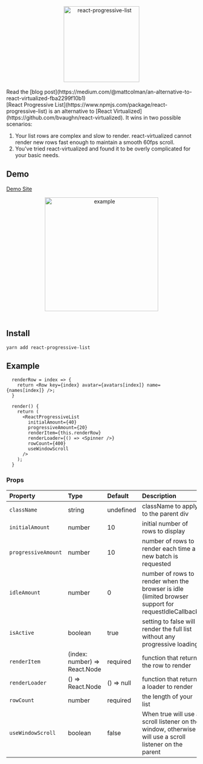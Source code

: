 <div align="center">
    <img alt="react-progressive-list" src="https://raw.githubusercontent.com/mattcolman/react-progressive-list/master/react-progressive-list.jpg" height="200px" />
</div>

<br />
Read the [blog post](https://medium.com/@mattcolman/an-alternative-to-react-virtualized-fba2299f10b1)
<br />
[React Progressive List](https://www.npmjs.com/package/react-progressive-list)
is an alternative to
[React Virtualized](https://github.com/bvaughn/react-virtualized). It wins in
two possible scenarios:

1. Your list rows are complex and slow to render. react-virtualized cannot
   render new rows fast enough to maintain a smooth 60fps scroll.
2. You've tried react-virtualized and found it to be overly complicated for your
   basic needs.

## Demo

[Demo Site](http://mattcolman.com/labs/react-progressive-list)

<div align="center">
    <img alt="example" src="https://raw.githubusercontent.com/mattcolman/react-progressive-list/master/example.gif" height="300px" />
</div>

<br />

## Install

`yarn add react-progressive-list`

## Example

```
  renderRow = index => {
    return <Row key={index} avatar={avatars[index]} name={names[index]} />;
  }

  render() {
    return (
      <ReactProgressiveList
        initialAmount={40}
        progressiveAmount={20}
        renderItem={this.renderRow}
        renderLoader={() => <Spinner />}
        rowCount={400}
        useWindowScroll
      />
    );
  }
```

### Props

| Property            | Type                          | Default    | Description                                                                                            |
| :------------------ | :---------------------------- | :--------- | :----------------------------------------------------------------------------------------------------- |
| `className`         | string                        | undefined  | className to apply to the parent div                                                                   |
| `initialAmount`     | number                        | 10         | initial number of rows to display                                                                      |
| `progressiveAmount` | number                        | 10         | number of rows to render each time a new batch is requested                                            |
| `idleAmount`        | number                        | 0          | number of rows to render when the browser is idle (limited browser support for requestIdleCallback)    |
| `isActive`          | boolean                       | true       | setting to false will render the full list without any progressive loading                             |
| `renderItem`        | (index: number) => React.Node | required   | function that returns the row to render                                                                |
| `renderLoader`      | () => React.Node              | () => null | function that returns a loader to render                                                               |
| `rowCount`          | number                        | required   | the length of your list                                                                                |
| `useWindowScroll`   | boolean                       | false      | When true will use a scroll listener on the window, otherwise will use a scroll listener on the parent |
